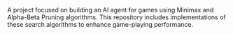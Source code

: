 A project focused on building an AI agent for games using Minimax and Alpha-Beta Pruning algorithms. This repository includes implementations of these search algorithms to enhance game-playing performance.
